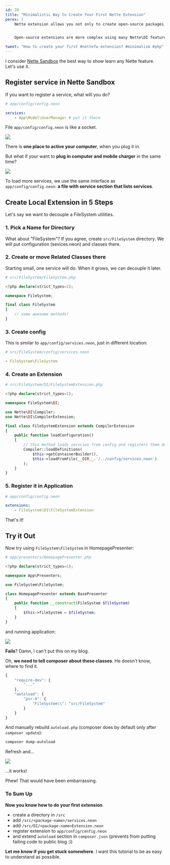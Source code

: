 ```yaml
---
id: 28
title: "Minimalistic Way to Create Your First Nette Extension"
perex: |
    Nette extension allows you not only to create open-source packages, but also to <strong>split your application to small and logical chunks of code</strong>.


    Open-source extensions are more complex using many Nette\DI features, but today I will show you, how to <strong>start with one Nette\DI method and one service only</strong>.

tweet: "How to create your first #nettefw extension? #minimalism #php"
---
```


I consider [Nette Sandbox](https://github.com/nette/sandbox) the best way to show learn any Nette feature. Let's use it.

## Register service in Nette Sandbox

If you want to register a service, what will you do?

```yaml
# app/config/config.neon

services:
    - App\Model\UserManager # put it there
```

File `app/config/config.neon` is like a socket.

<img src="/assets/images/posts/2017/nette-extension/single-socket.jpg" class="img-thumbnail">

There is **one place to active your computer**, when you plug it in.

But what if your want to **plug in computer and mobile charger** in the same time?

<img src="/assets/images/posts/2017/nette-extension/multi-socket.jpg" class="img-thumbnail">

To load more services, we use the same interface as `app/config/config.neon`: **a file with service section that lists services**.


## Create Local Extension in 5 Steps

Let's say we want to decouple a FileSystem utilities.

### 1. Pick a Name for Directory

What about "FileSystem"? If you agree, create `src/FileSystem` directory.
We will put configuration (sevices.neon) and classes there.


### 2. Create or move Related Classes there

Starting small, one service will do. When it grows, we can decouple it later.

```php
# src/FileSystem/FileSystem.php

<?php declare(strict_types=1);

namespace FileSystem;

final class FileSystem
{
    // some awesome methods!
}

```

### 3. Create config

This is similar to `app/config/services.neon`, just in different location:

```yaml
# src/FileSystem/config/services.neon

- FileSystem\FileSystem
```

### 4. Create an Extension

```php
# src/FileSystem/DI/FileSystemExtension.php

<?php declare(strict_types=1);

namespace FileSystem\DI;

use Nette\DI\Compiler;
use Nette\DI\CompilerExtension;

final class FileSystemExtension extends CompilerExtension
{
    public function loadConfiguration()
    {
        // this method loads servcies from config and registers them do Nette\DI Container
        Compiler::loadDefinitions(
            $this->getContainerBuilder(),
            $this->loadFromFile(__DIR__.'/../config/services.neon')
        );
    }
}
```

### 5. Register it in Application

```yaml
# app/config/config.neon

extensions:
    - FileSystem\DI\FileSystemExtension
```

That's it!


## Try it Out

Now try using `FileSystem\FileSystem` in HomepagePresenter:

```php
# app/presenters/HomepagePresenter.php

<?php declare(strict_types=1);

namespace App\Presenters;

use FileSystem\FileSystem;

class HomepagePresenter extends BasePresenter
{
    public function __construct(FileSystem $fileSystem)
    {
        $this->fileSystem = $fileSystem;
    }
}
```

and running application:

<img src="/assets/images/posts/2017/nette-extension/bug.png" class="img-thumbnail">

**Fails**? Damn, I can't put this on my blog.

Oh, **we need to tell composer about these classes**. He doesn't know, where to find it.
```javascript
{
    "require-dev": {
        "..."
    },
    "autoload": {
        "psr-4": {
            "FileSystem\\": "src/FileSystem"
        }
    }
}
```

And manually rebuild `autoload.php` (composer does by default only after `composer update`):

```bash
composer dump-autoload
```

Refresh and...

<img src="/assets/images/posts/2017/nette-extension/good.png" class="img-thumbnail">

...it works!

Phew! That would have been embarrassing.


### To Sum Up

**Now you know how to do your first extension**.

- create a directory in `/src`
- add `/src/<package-name>/services.neon`
- add `/src/DI/<package-name>Extension.neon`
- register extension to `app/config/config.neon`
- and extend `autoload` section in `composer.json` (prevents from putting failing code to public blog :))

**Let me know if you get stuck somewhere**. I want this tutorial to be as easy to understand as possible.
